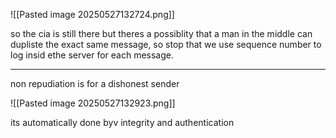 ![[Pasted image 20250527132724.png]]

so the cia is still there but theres a possiblity that a man in the middle can dupliste the exact same message, so stop that we use sequence number to log insid ethe server for each message.



---


non repudiation is for a dishonest sender

![[Pasted image 20250527132923.png]]

its automatically done byv integrity and authentication

